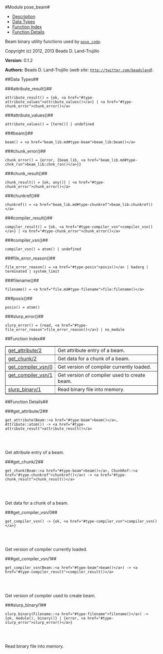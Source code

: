 

#Module pose_beam#
* [Description](#description)
* [Data Types](#types)
* [Function Index](#index)
* [Function Details](#functions)


Beam binary utility functions used by [`pose_code`](pose_code.md).

Copyright (c) 2012, 2013 Beads D. Land-Trujillo

__Version:__ 0.1.2

__Authors:__ Beads D. Land-Trujillo (_web site:_ [`http://twitter.com/beadsland`](http://twitter.com/beadsland)).
<a name="types"></a>

##Data Types##




###<a name="type-attribute_result">attribute_result()</a>##



	attribute_result() = {ok, <a href="#type-attribute_values">attribute_values()</a>} | <a href="#type-chunk_error">chunk_error()</a>



###<a name="type-attribute_values">attribute_values()</a>##



	attribute_values() = [term()] | undefined



###<a name="type-beam">beam()</a>##



	beam() = <a href="beam_lib.md#type-beam">beam_lib:beam()</a>



###<a name="type-chunk_error">chunk_error()</a>##



	chunk_error() = {error, {beam_lib, <a href="beam_lib.md#type-chnk_rsn">beam_lib:chnk_rsn()</a>}}



###<a name="type-chunk_result">chunk_result()</a>##



	chunk_result() = {ok, any()} | <a href="#type-chunk_error">chunk_error()</a>



###<a name="type-chunkref">chunkref()</a>##



	chunkref() = <a href="beam_lib.md#type-chunkref">beam_lib:chunkref()</a>



###<a name="type-compiler_result">compiler_result()</a>##



	compiler_result() = {ok, <a href="#type-compiler_vsn">compiler_vsn()</a>} | <a href="#type-chunk_error">chunk_error()</a>



###<a name="type-compiler_vsn">compiler_vsn()</a>##



	compiler_vsn() = atom() | undefined



###<a name="type-file_error_reason">file_error_reason()</a>##



	file_error_reason() = <a href="#type-posix">posix()</a> | badarg | terminated | system_limit



###<a name="type-filename">filename()</a>##



	filename() = <a href="file.md#type-filename">file:filename()</a>



###<a name="type-posix">posix()</a>##



	posix() = atom()



###<a name="type-slurp_error">slurp_error()</a>##



	slurp_error() = {read, <a href="#type-file_error_reason">file_error_reason()</a>} | no_module
<a name="index"></a>

##Function Index##


<table width="100%" border="1" cellspacing="0" cellpadding="2" summary="function index"><tr><td valign="top"><a href="#get_attribute-2">get_attribute/2</a></td><td>Get attribute entry of a beam.</td></tr><tr><td valign="top"><a href="#get_chunk-2">get_chunk/2</a></td><td>Get data for a chunk of a beam.</td></tr><tr><td valign="top"><a href="#get_compiler_vsn-0">get_compiler_vsn/0</a></td><td>Get version of compiler currently loaded.</td></tr><tr><td valign="top"><a href="#get_compiler_vsn-1">get_compiler_vsn/1</a></td><td>Get version of compiler used to create beam.</td></tr><tr><td valign="top"><a href="#slurp_binary-1">slurp_binary/1</a></td><td>Read binary file into memory.</td></tr></table>


<a name="functions"></a>

##Function Details##

<a name="get_attribute-2"></a>

###get_attribute/2##


	get_attribute(Beam::<a href="#type-beam">beam()</a>, Attribute::atom()) -> <a href="#type-attribute_result">attribute_result()</a>
<br></br>


Get attribute entry of a beam.<a name="get_chunk-2"></a>

###get_chunk/2##


	get_chunk(Beam::<a href="#type-beam">beam()</a>, ChunkRef::<a href="#type-chunkref">chunkref()</a>) -> <a href="#type-chunk_result">chunk_result()</a>
<br></br>


Get data for a chunk of a beam.<a name="get_compiler_vsn-0"></a>

###get_compiler_vsn/0##


	get_compiler_vsn() -> {ok, <a href="#type-compiler_vsn">compiler_vsn()</a>}
<br></br>


Get version of compiler currently loaded.<a name="get_compiler_vsn-1"></a>

###get_compiler_vsn/1##


	get_compiler_vsn(Beam::<a href="#type-beam">beam()</a>) -> <a href="#type-compiler_result">compiler_result()</a>
<br></br>


Get version of compiler used to create beam.<a name="slurp_binary-1"></a>

###slurp_binary/1##


	slurp_binary(Filename::<a href="#type-filename">filename()</a>) -> {ok, module(), binary()} | {error, <a href="#type-slurp_error">slurp_error()</a>}
<br></br>


Read binary file into memory.
